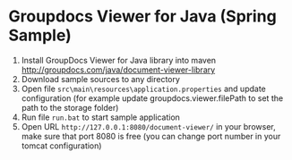 Groupdocs Viewer for Java (Spring Sample)
===========================================

1. Install GroupDocs Viewer for Java library into maven http://groupdocs.com/java/document-viewer-library
2. Download sample sources to any directory
3. Open file `src\main\resources\application.properties` and update configuration (for example update groupdocs.viewer.filePath to set the path to the storage folder)
4. Run file `run.bat` to start sample application
5. Open URL `http://127.0.0.1:8080/document-viewer/` in your browser, make sure that port 8080 is free (you can change port number in your tomcat configuration)
